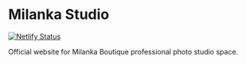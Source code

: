 # Milanka Studio

[![Netlify Status](https://api.netlify.com/api/v1/badges/5584fbce-be11-44ca-9320-0070581da0c8/deploy-status)](https://app.netlify.com/sites/milanka-studio/deploys)

Official website for Milanka Boutique professional photo studio space.
